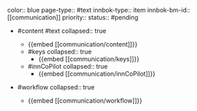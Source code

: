 color:: blue
page-type:: #text
innbok-type:: item
innbok-bm-id:: [[communication]]
priority:: 
status:: #pending

- #content #text
  collapsed:: true
	- {{embed [[communication/content]]}}
  - #keys
    collapsed:: true
	  - {{embed [[communication/keys]]}}
  - #innCoPilot
    collapsed:: true
	  - {{embed [[communication/innCoPilot]]}}

- #workflow
  collapsed:: true
	- {{embed [[communication/workflow]]}}

